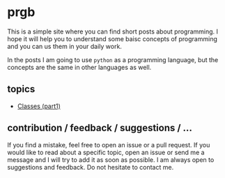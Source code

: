 # prgb

This is a simple site where you can find short posts about programming. I hope it will help you to understand some baisc concepts of programming and you can us them in your daily work.

In the posts I am going to use `python` as a programming language, but the concepts are the same in other languages as well.

## topics

- [Classes (part1)](./classes_part_1.md)

## contribution / feedback / suggestions / ...

If you find a mistake, feel free to open an issue or a pull request.
If you would like to read about a specific topic, open an issue or send me a message and I will try to add it as soon as possible.
I am always open to suggestions and feedback. Do not hesitate to contact me.
